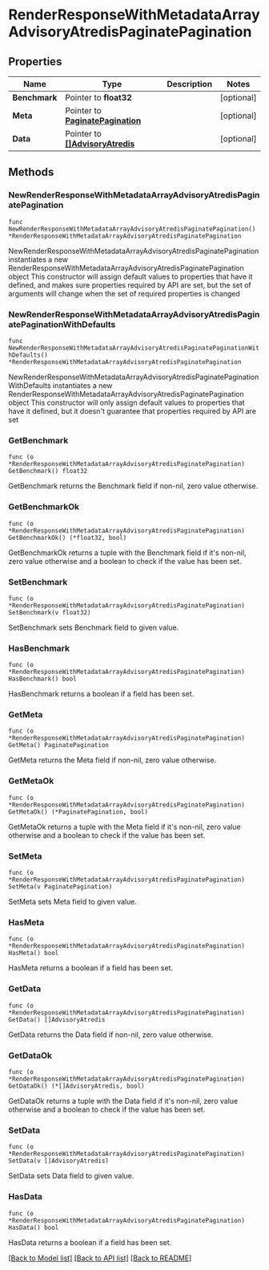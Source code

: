# RenderResponseWithMetadataArrayAdvisoryAtredisPaginatePagination

## Properties

Name | Type | Description | Notes
------------ | ------------- | ------------- | -------------
**Benchmark** | Pointer to **float32** |  | [optional] 
**Meta** | Pointer to [**PaginatePagination**](PaginatePagination.md) |  | [optional] 
**Data** | Pointer to [**[]AdvisoryAtredis**](AdvisoryAtredis.md) |  | [optional] 

## Methods

### NewRenderResponseWithMetadataArrayAdvisoryAtredisPaginatePagination

`func NewRenderResponseWithMetadataArrayAdvisoryAtredisPaginatePagination() *RenderResponseWithMetadataArrayAdvisoryAtredisPaginatePagination`

NewRenderResponseWithMetadataArrayAdvisoryAtredisPaginatePagination instantiates a new RenderResponseWithMetadataArrayAdvisoryAtredisPaginatePagination object
This constructor will assign default values to properties that have it defined,
and makes sure properties required by API are set, but the set of arguments
will change when the set of required properties is changed

### NewRenderResponseWithMetadataArrayAdvisoryAtredisPaginatePaginationWithDefaults

`func NewRenderResponseWithMetadataArrayAdvisoryAtredisPaginatePaginationWithDefaults() *RenderResponseWithMetadataArrayAdvisoryAtredisPaginatePagination`

NewRenderResponseWithMetadataArrayAdvisoryAtredisPaginatePaginationWithDefaults instantiates a new RenderResponseWithMetadataArrayAdvisoryAtredisPaginatePagination object
This constructor will only assign default values to properties that have it defined,
but it doesn't guarantee that properties required by API are set

### GetBenchmark

`func (o *RenderResponseWithMetadataArrayAdvisoryAtredisPaginatePagination) GetBenchmark() float32`

GetBenchmark returns the Benchmark field if non-nil, zero value otherwise.

### GetBenchmarkOk

`func (o *RenderResponseWithMetadataArrayAdvisoryAtredisPaginatePagination) GetBenchmarkOk() (*float32, bool)`

GetBenchmarkOk returns a tuple with the Benchmark field if it's non-nil, zero value otherwise
and a boolean to check if the value has been set.

### SetBenchmark

`func (o *RenderResponseWithMetadataArrayAdvisoryAtredisPaginatePagination) SetBenchmark(v float32)`

SetBenchmark sets Benchmark field to given value.

### HasBenchmark

`func (o *RenderResponseWithMetadataArrayAdvisoryAtredisPaginatePagination) HasBenchmark() bool`

HasBenchmark returns a boolean if a field has been set.

### GetMeta

`func (o *RenderResponseWithMetadataArrayAdvisoryAtredisPaginatePagination) GetMeta() PaginatePagination`

GetMeta returns the Meta field if non-nil, zero value otherwise.

### GetMetaOk

`func (o *RenderResponseWithMetadataArrayAdvisoryAtredisPaginatePagination) GetMetaOk() (*PaginatePagination, bool)`

GetMetaOk returns a tuple with the Meta field if it's non-nil, zero value otherwise
and a boolean to check if the value has been set.

### SetMeta

`func (o *RenderResponseWithMetadataArrayAdvisoryAtredisPaginatePagination) SetMeta(v PaginatePagination)`

SetMeta sets Meta field to given value.

### HasMeta

`func (o *RenderResponseWithMetadataArrayAdvisoryAtredisPaginatePagination) HasMeta() bool`

HasMeta returns a boolean if a field has been set.

### GetData

`func (o *RenderResponseWithMetadataArrayAdvisoryAtredisPaginatePagination) GetData() []AdvisoryAtredis`

GetData returns the Data field if non-nil, zero value otherwise.

### GetDataOk

`func (o *RenderResponseWithMetadataArrayAdvisoryAtredisPaginatePagination) GetDataOk() (*[]AdvisoryAtredis, bool)`

GetDataOk returns a tuple with the Data field if it's non-nil, zero value otherwise
and a boolean to check if the value has been set.

### SetData

`func (o *RenderResponseWithMetadataArrayAdvisoryAtredisPaginatePagination) SetData(v []AdvisoryAtredis)`

SetData sets Data field to given value.

### HasData

`func (o *RenderResponseWithMetadataArrayAdvisoryAtredisPaginatePagination) HasData() bool`

HasData returns a boolean if a field has been set.


[[Back to Model list]](../README.md#documentation-for-models) [[Back to API list]](../README.md#documentation-for-api-endpoints) [[Back to README]](../README.md)


